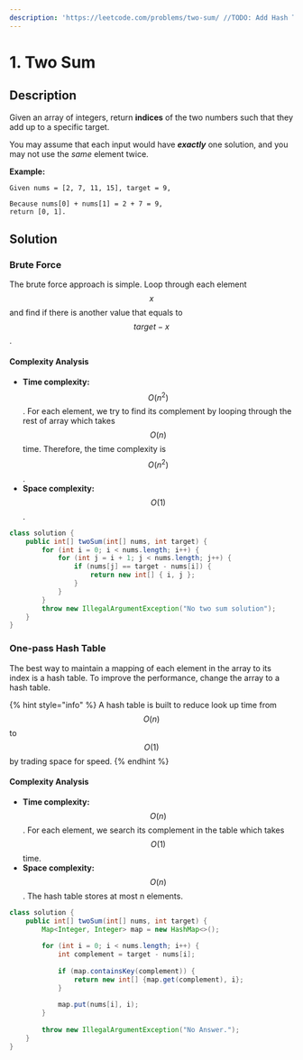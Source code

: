 ```yaml
---
description: 'https://leetcode.com/problems/two-sum/ //TODO: Add Hash Table link'
---
```


# 1. Two Sum

## Description

Given an array of integers, return **indices** of the two numbers such that they add up to a specific target.

You may assume that each input would have _**exactly**_ one solution, and you may not use the _same_ element twice.

**Example:**

```text
Given nums = [2, 7, 11, 15], target = 9,

Because nums[0] + nums[1] = 2 + 7 = 9,
return [0, 1].
```

## Solution

### Brute Force

The brute force approach is simple. Loop through each element $$x$$ and find if there is another value that equals to $$target - x$$.

#### Complexity Analysis

* **Time complexity:** $$O(n^2)$$ . For each element, we try to find its complement by looping through the rest of array which takes $$O(n)$$time. Therefore, the time complexity is $$O(n^2)$$.
* **Space complexity:** $$O(1)$$.

```java
class solution {
    public int[] twoSum(int[] nums, int target) {
        for (int i = 0; i < nums.length; i++) {
            for (int j = i + 1; j < nums.length; j++) {
                if (nums[j] == target - nums[i]) {
                    return new int[] { i, j };
                }
            }
        }
        throw new IllegalArgumentException("No two sum solution");
    }
}
```

### One-pass Hash Table

The best way to maintain a mapping of each element in the array to its index is a hash table. To improve the performance, change the array to a hash table.

{% hint style="info" %}
A hash table is built to reduce look up time from $$O(n)$$ to $$O(1)$$ by trading space for speed.
{% endhint %}

#### Complexity Analysis

* **Time complexity:** $$O(n)$$ . For each element, we search its complement in the table which takes $$O(1)$$time.
* **Space complexity:** $$O(n)$$. The hash table stores at most n elements.

```java
class solution {
    public int[] twoSum(int[] nums, int target) {
        Map<Integer, Integer> map = new HashMap<>();
        
        for (int i = 0; i < nums.length; i++) {
            int complement = target - nums[i];
            
            if (map.containsKey(complement)) {
                return new int[] {map.get(complement), i};
            }
            
            map.put(nums[i], i);
        }
        
        throw new IllegalArgumentException("No Answer.");
    }
}
```



